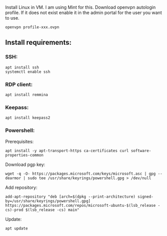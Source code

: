 Install Linux in VM. I am using Mint for this.
Download openvpn autologin profile.  If it does not exist enable it in the admin portal for the user you want to use.  

```
openvpn profile-xxx.ovpn
```

## Install requirements:
### SSH:
```
apt install ssh
systemctl enable ssh
```

### RDP client:
```
apt install remmina
```

### Keepass:
```
apt install keepass2
```

### Powershell:
Prerequisites: 
```
apt install -y apt-transport-https ca-certificates curl software-properties-common
```
Download pgp key:
```
wget -q -O- https://packages.microsoft.com/keys/microsoft.asc | gpg --dearmor | sudo tee /usr/share/keyrings/powershell.gpg > /dev/null
```
Add repository:
```
add-apt-repository "deb [arch=$(dpkg --print-architecture) signed-by=/usr/share/keyrings/powershell.gpg] https://packages.microsoft.com/repos/microsoft-ubuntu-$(lsb_release -cs)-prod $(lsb_release -cs) main"
```
Update:
```
apt update
```


